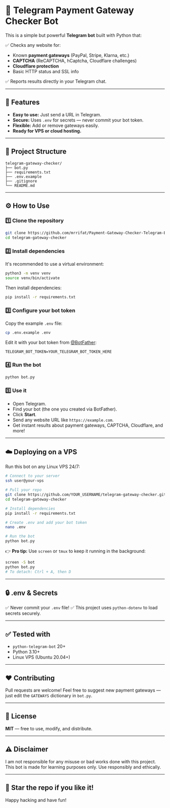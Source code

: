 # 🚀 Telegram Payment Gateway Checker Bot

This is a simple but powerful **Telegram bot** built with Python that:

✅ Checks any website for:  
- Known **payment gateways** (PayPal, Stripe, Klarna, etc.)  
- **CAPTCHA** (ReCAPTCHA, hCaptcha, Cloudflare challenges)  
- **Cloudflare protection**  
- Basic HTTP status and SSL info

✅ Reports results directly in your Telegram chat.

---

## 📌 Features

- **Easy to use:** Just send a URL in Telegram.
- **Secure:** Uses `.env` for secrets — never commit your bot token.
- **Flexible:** Add or remove gateways easily.
- **Ready for VPS or cloud hosting.**

---

## 📂 Project Structure

```
telegram-gateway-checker/
├── bot.py
├── requirements.txt
├── .env.example
├── .gitignore
└── README.md
```

---

## ⚙️ How to Use

### 1️⃣ Clone the repository

```bash
git clone https://github.com/mrrifat/Payment-Gateway-Checker-Telegram-Bot.git
cd telegram-gateway-checker
```

### 2️⃣ Install dependencies

It's recommended to use a virtual environment:

```bash
python3 -m venv venv
source venv/bin/activate
```

Then install dependencies:

```bash
pip install -r requirements.txt
```

### 3️⃣ Configure your bot token

Copy the example `.env` file:

```bash
cp .env.example .env
```

Edit it with your bot token from [@BotFather](https://t.me/BotFather):

```env
TELEGRAM_BOT_TOKEN=YOUR_TELEGRAM_BOT_TOKEN_HERE
```

### 4️⃣ Run the bot

```bash
python bot.py
```

### 5️⃣ Use it

* Open Telegram.
* Find your bot (the one you created via BotFather).
* Click **Start**.
* Send any website URL like `https://example.com`.
* Get instant results about payment gateways, CAPTCHA, Cloudflare, and more!

---

## ☁️ Deploying on a VPS

Run this bot on any Linux VPS 24/7:

```bash
# Connect to your server
ssh user@your-vps

# Pull your repo
git clone https://github.com/YOUR_USERNAME/telegram-gateway-checker.git
cd telegram-gateway-checker

# Install dependencies
pip install -r requirements.txt

# Create .env and add your bot token
nano .env

# Run the bot
python bot.py
```

👉 **Pro tip:**
Use `screen` or `tmux` to keep it running in the background:

```bash
screen -S bot
python bot.py
# To detach: Ctrl + A, then D
```

---

## 🔒 .env & Secrets

✅ Never commit your `.env` file!
✅ This project uses `python-dotenv` to load secrets securely.

---

## ✅ Tested with

* `python-telegram-bot` 20+
* Python 3.10+
* Linux VPS (Ubuntu 20.04+)

---

## ❤️ Contributing

Pull requests are welcome!
Feel free to suggest new payment gateways — just edit the `GATEWAYS` dictionary in `bot.py`.

---

## 📜 License

**MIT** — free to use, modify, and distribute.

---

## ⚠️ Disclaimer

I am not responsible for any misuse or bad works done with this project.
This bot is made for learning purposes only. Use responsibly and ethically.

---

## 🚀 Star the repo if you like it!

Happy hacking and have fun!

